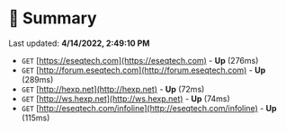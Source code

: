 # 📖 Summary
Last updated: **4/14/2022, 2:49:10 PM**

- `GET` [https://eseqtech.com](https://eseqtech.com) - **Up** (276ms)
- `GET` [http://forum.eseqtech.com](http://forum.eseqtech.com) - **Up** (289ms)
- `GET` [http://hexp.net](http://hexp.net) - **Up** (72ms)
- `GET` [http://ws.hexp.net](http://ws.hexp.net) - **Up** (74ms)
- `GET` [http://eseqtech.com/infoline](http://eseqtech.com/infoline) - **Up** (115ms)
